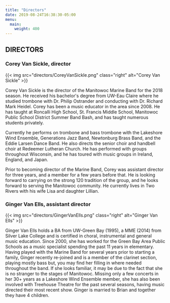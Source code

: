 ```yaml
---
title: "Directors"
date: 2019-08-24T16:38:30-05:00
menu: 
  main:
    weight: 400
---
```

## DIRECTORS

### Corey Van Sickle, director

{{< img src="directors/CoreyVanSickle.png" class="right" alt="Corey Van Sickle" >}}

Corey Van Sickle is the director of the Manitowoc Marine Band for the 2018 season.  He received his bachelor's degree from UW-Eau Claire where he studied trombone with Dr. Philip Ostrander and conducting with Dr. Richard Mark Heidel.  Corey has been a music educator in the area since 2008.  He has taught at Roncalli High School, St. Francis Middle School, Manitowoc Public School District Summer Band Bash, and has taught numerous students privately.

Currently he performs on trombone and bass trombone with the Lakeshore Wind Ensemble, Generations Jazz Band, Newtonburg Brass Band, and the Eddie Larsen Dance Band.  He also directs the senior choir and handbell choir at Redeemer Lutheran Church.  He has performed with groups throughout Wisconsin, and he has toured with music groups in Ireland, England, and Japan.

Prior to becoming director of the Marine Band, Corey was assistant director for three years, and a member for a few years before that.  He is looking forward to carrying on the strong 120 tradition of the group, and he looks forward to serving the Manitowoc community.  He currently lives in Two Rivers with his wife Lisa and daughter Lillian.

### Ginger Van Ells, assistant director

{{< img src="directors/GingerVanElls.png" class="right" alt="Ginger Van Ells" >}}

Ginger Van Ells holds a BA from UW-Green Bay (1995), a MME (2014) from Silver Lake College and is certified in choral, instrumental and general music education.  Since 2000, she has worked for the Green Bay Area Public Schools as a music specialist spending the past 11 years in elementary.  Having played with the Marine Band for several years prior to starting a family, Ginger recently re-joined and is a member of the clarinet section, playing mostly bass but, you may find her filling in where needed throughout the band.  If she looks familiar, it may be due to the fact that she is no stranger to the stages of Manitowoc.  Missing only a few concerts in her 30+ years as a Lakeshore Wind Ensemble member, she has also been involved with Treehouse Theatre for the past several seasons, having music directed their most recent show.  Ginger is married to Brian and together they have 4 children.
